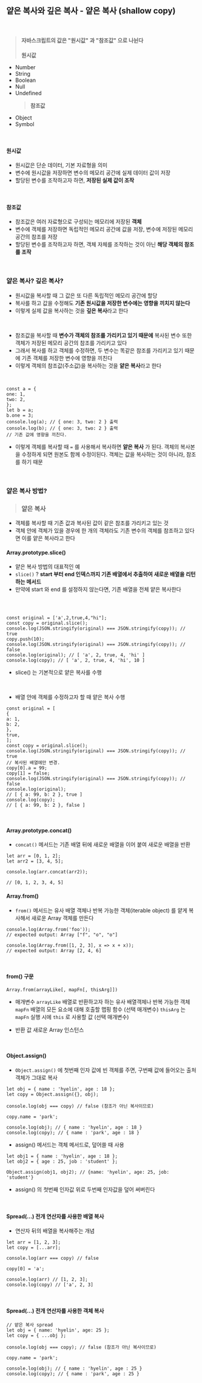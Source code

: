 ## 얕은 복사와 깊은 복사 - 얕은 복사 (shallow copy)

<br>

> #### 자바스크립트의 값은 "원시값" 과 "참조값" 으로 나뉜다
>
> **원시값**

- Number
- String
- Boolean
- Null
- Undefined
  > **참조값**
- Object
- Symbol
  >

<br>

#### 원시값

- 원시값은 단순 데이터, 기본 자료형을 의미
- 변수에 원시값을 저장하면 변수의 메모리 공간에 실제 데이터 값이 저장
- 할당된 변수를 조작하고자 하면, **저장된 실제 값이 조작**

<br>

#### 참조값

- 참조값은 여러 자료형으로 구성되는 메모리에 저장된 **객체**
- 변수에 객체를 저장하면 독립적인 메모리 공간에 값을 저장, 변수에 저장된 메모리 공간의 참조를 저장
- 할당된 변수를 조작하고자 하면, 객체 자체를 조작하는 것이 아닌 **해당 객체의 참조를 조작**

<br>

### 얕은 복사? 깊은 복사?

- 원시값을 복사할 때 그 값은 또 다른 독립적인 메모리 공간에 할당
- 복사를 하고 값을 수정해도 **기존 원시값을 저장한 변수에는 영향을 끼치지 않는다**
- 이렇게 실제 값을 복사하는 것을 **깊은 복사**라고 한다

<br>

- 참조값을 복사할 때 **변수가 객체의 참조를 가리키고 있기 때문에** 복사된 변수 또한 객체가 저장된 메모리 공간의 참조를 가리키고 있다
- 그래서 복사를 하고 객체를 수정하면, 두 변수는 똑같은 참조를 가리키고 있기 때문에 기존 객체를 저장한 변수에 영향을 끼친다
- 이렇게 객체의 참조값(주소값)을 복사하는 것을 **얕은 복사**라고 한다

<br>

```
const a = {
one: 1,
two: 2,
};
let b = a;
b.one = 3;
console.log(a); // { one: 3, two: 2 } 출력
console.log(b); // { one: 3, two: 2 } 출력
// 기존 값에 영향을 끼친다.
```

- 이렇게 객체를 복사할 때 `=` 를 사용해서 복사하면 **얕은 복사** 가 된다. 객체의 복사본을 수정하게 되면 원본도 함께 수정이된다. 객체는 값을 복사하는 것이 아니라, 참조를 하기 때문

<br>

### 얕은 복사 방법?

> ### 얕은 복사

- 객체를 복사할 때 기존 값과 복사된 값이 같은 참조를 가리키고 있는 것
- 객체 안에 객체가 있을 경우에 한 개의 객체라도 기존 변수의 객체를 참조하고 있다면 이를 얕은 복사라고 한다

#### Array.prototype.slice()

- 얕은 복사 방법의 대표적인 예
- `slice()` ? **start 부터 end 인덱스까지 기존 배열에서 추출하여 새로운 배열을 리턴하는 메서드**
- 만약에 start 와 end 를 설정하지 않는다면, 기존 배열을 전체 얕은 복사한다

<br>

```

const original = ['a',2,true,4,"hi"];
const copy = original.slice();
console.log(JSON.stringify(original) === JSON.stringify(copy)); // true
copy.push(10);
console.log(JSON.stringify(original) === JSON.stringify(copy)); // false
console.log(original); // [ 'a', 2, true, 4, 'hi' ]
console.log(copy); // [ 'a', 2, true, 4, 'hi', 10 ]

```

- slice() 는 기본적으로 얕은 복사를 수행

<br>

- 배열 안에 객체를 수정하고자 할 때 얕은 복사 수행

```
const original = [
{
a: 1,
b: 2,
},
true,
];
const copy = original.slice();
console.log(JSON.stringify(original) === JSON.stringify(copy)); // true
// 복사된 배열에만 변경.
copy[0].a = 99;
copy[1] = false;
console.log(JSON.stringify(original) === JSON.stringify(copy)); // false
console.log(original);
// [ { a: 99, b: 2 }, true ]
console.log(copy);
// [ { a: 99, b: 2 }, false ]

```

<br>

#### Array.prototype.concat()

- `concat()` 메서드는 기존 배열 뒤에 새로운 배열을 이어 붙여 새로운 배열을 반환

```
let arr = [0, 1, 2];
let arr2 = [3, 4, 5];

console.log(arr.concat(arr2));

// [0, 1, 2, 3, 4, 5]
```

#### Array.from()

- `from()` 메서드는 유사 배열 객체나 반복 가능한 객체(iterable object) 를 얕게 복사해서 새로운 Array 객체를 만든다

```
console.log(Array.from('foo'));
// expected output: Array ["f", "o", "o"]

console.log(Array.from([1, 2, 3], x => x + x));
// expected output: Array [2, 4, 6]

```

<br>

#### from() 구문

`Array.from(arrayLike[, mapFn[, thisArg]])`

- 매개변수
  `arrayLike` 배열로 반환하고자 하는 유사 배열객체나 반복 가능한 객체
  `mapFn` 배열의 모든 요소에 대해 호출할 맵핑 함수 (선택 매개변수)
  `thisArg` 는 `mapFn` 실행 시에 `this` 로 사용할 값 (선택 매개변수)

- 반환 값
  새로운 Array 인스턴스

<br>

#### Object.assign()

- `Object.assign()` 에 첫번째 인자 값에 빈 객체를 주면, 구번째 값에 들어오는 출처 객체가 그대로 복사

```
let obj = { name : 'hyelin', age : 18 };
let copy = Object.assign({}, obj);

console.log(obj === copy) // false (참조가 아닌 복사이므로)

copy.name = 'park';

console.log(obj); // { name : 'hyelin', age : 18 }
console.log(copy); // { name : 'park', age : 18 }
```

- assign() 메서드는 객체 메서드로, 덮어쓸 때 사용

```
let obj1 = { name : 'hyelin', age : 18 };
let obj2 = { age : 25, job : 'student' };

Object.assign(obj1, obj2); // {name: 'hyelin', age: 25, job: 'student'}

```

- assign() 의 첫번째 인자값 위로 두번째 인자값을 덮어 써버린다

<br>

#### Spread(...) 전개 연산자를 사용한 배열 복사

- 연산자 뒤의 배열을 복사해주는 개념

```
let arr = [1, 2, 3];
let copy = [...arr];

console.log(arr === copy) // false

copy[0] = 'a';

console.log(arr) // [1, 2, 3];
console.log(copy) // ['a', 2, 3]
```

<br>

#### Spread(...) 전개 연산자를 사용한 객체 복사

```
// 얕은 복사 spread
let obj = { name: 'hyelin', age: 25 };
let copy = { ...obj };

console.log(obj === copy); // false (참조가 아닌 복사이므로)

copy.name = 'park';

console.log(obj); // { name : 'hyelin', age : 25 }
console.log(copy); // { name : 'park', age : 25 }
```
